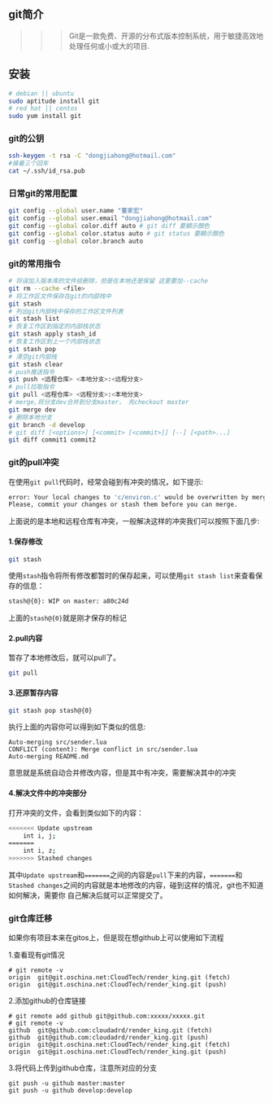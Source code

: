 ## git简介

>>> Git是一款免费、开源的分布式版本控制系统，用于敏捷高效地处理任何或小或大的项目.

## 安装

```sh
# debian || ubuntu
sudo aptitude install git
# red hat || centos
sudo yum install git
```

### git的公钥

```sh
ssh-keygen -t rsa -C "dongjiahong@hotmail.com"
#接着三个回车
cat ~/.ssh/id_rsa.pub
```

### 日常git的常用配置

```sh
git config --global user.name "董家宏"
git config --global user.email "dongjiahong@hotmail.com"
git config --global color.diff auto # git diff 要顯示顏色
git config --global color.status auto # git status 要顯示顏色
git config --global color.branch auto
```

### git的常用指令
```sh
# 将误加入版本库的文件给删除，但是在本地还是保留 这里要加--cache
git rm --cache <file>
# 将工作区文件保存在git的内部栈中
git stash
# 列出git内部栈中保存的工作区文件列表
git stash list
# 恢复工作区到指定的内部栈状态
git stash apply stash_id
# 恢复工作区到上一个内部栈状态
git stash pop
# 清空git内部栈
git stash clear
# push推送指令 
git push <远程仓库> <本地分支>:<远程分支>
# pull拉取指令
git pull <远程仓库> <远程分支>:<本地分支>
# merge,将分支dev合并到分支master， 先checkout master
git merge dev
# 删除本地分支
git branch -d develop
# git diff [<options>] [<commit> [<commit>]] [--] [<path>...]
git diff commit1 commit2
```

### git的pull冲突
在使用`git pull`代码时，经常会碰到有冲突的情况，如下提示:

```sh
error: Your local changes to 'c/environ.c' would be overwritten by merge.  Aborting.
Please, commit your changes or stash them before you can merge.
```
上面说的是本地和远程仓库有冲突，一般解决这样的冲突我们可以按照下面几步:
#### 1.保存修改

```sh
git stash 
```

使用`stash`指令将所有修改都暂时的保存起来，可以使用`git stash list`来查看保存的信息：

```sh
stash@{0}: WIP on master: a80c24d
```

上面的`stash@{0}`就是刚才保存的标记

#### 2.pull内容
暂存了本地修改后，就可以pull了。

```sh
git pull
```

#### 3.还原暂存内容

```sh
git stash pop stash@{0}
```
执行上面的内容你可以得到如下类似的信息:

```
Auto-merging src/sender.lua
CONFLICT (content): Merge conflict in src/sender.lua
Auto-merging README.md
```
意思就是系统自动合并修改内容，但是其中有冲突，需要解决其中的冲突

#### 4.解决文件中的冲突部分
打开冲突的文件，会看到类似如下的内容：

```sh
<<<<<<< Update upstream
	int i, j;
======= 
	int i, z;
>>>>>>> Stashed changes
```

其中`Update upstream`和`=======`之间的内容是`pull`下来的内容，`=======`和`Stashed
changes`之间的内容就是本地修改的内容，碰到这样的情况，git也不知道如何解决，需要你
自己解决后就可以正常提交了。

### git仓库迁移
如果你有项目本来在gitos上，但是现在想github上可以使用如下流程

1.查看现有git情况
```
# git remote -v
origin	git@git.oschina.net:CloudTech/render_king.git (fetch)
origin	git@git.oschina.net:CloudTech/render_king.git (push)
```

2.添加github的仓库链接
```
# git remote add github git@github.com:xxxxx/xxxxx.git
# git remote -v 
github	git@github.com:cloudadrd/render_king.git (fetch)
github	git@github.com:cloudadrd/render_king.git (push)
origin	git@git.oschina.net:CloudTech/render_king.git (fetch)
origin	git@git.oschina.net:CloudTech/render_king.git (push)
```

3.将代码上传到github仓库，注意所对应的分支
```
git push -u github master:master
git push -u github develop:develop
```
